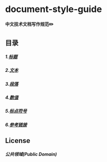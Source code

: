 # document-style-guide

#### 中文技术文档写作规范✏️

## 目录
##### 1.[标题]()
##### 2.[文本](https://github.com/ChenxingWang93/document-style-guide/blob/main/docs/%E6%96%87%E6%9C%AC%20text.md)
##### 3.[段落]()
##### 4.[数值]()
##### 5.[标点符号]()
##### 6.[参考链接]()

## License
##### 公共领域(Public Domain)


